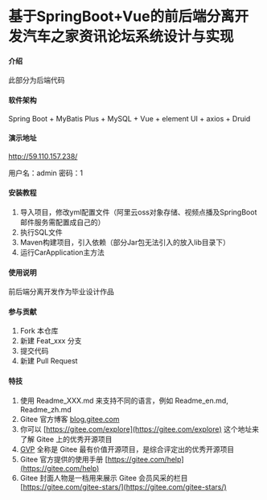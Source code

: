 # 基于SpringBoot+Vue的前后端分离开发汽车之家资讯论坛系统设计与实现

#### 介绍
此部分为后端代码

#### 软件架构
Spring Boot + MyBatis Plus + MySQL + Vue + element UI + axios + Druid

#### 演示地址
http://59.110.157.238/

用户名：admin 密码：1


#### 安装教程

1.  导入项目，修改yml配置文件（阿里云oss对象存储、视频点播及SpringBoot邮件服务需配置成自己的）
2.  执行SQL文件
3.  Maven构建项目，引入依赖（部分Jar包无法引入的放入lib目录下）
4.  运行CarApplication主方法

#### 使用说明

前后端分离开发作为毕业设计作品

#### 参与贡献

1.  Fork 本仓库
2.  新建 Feat_xxx 分支
3.  提交代码
4.  新建 Pull Request


#### 特技

1.  使用 Readme\_XXX.md 来支持不同的语言，例如 Readme\_en.md, Readme\_zh.md
2.  Gitee 官方博客 [blog.gitee.com](https://blog.gitee.com)
3.  你可以 [https://gitee.com/explore](https://gitee.com/explore) 这个地址来了解 Gitee 上的优秀开源项目
4.  [GVP](https://gitee.com/gvp) 全称是 Gitee 最有价值开源项目，是综合评定出的优秀开源项目
5.  Gitee 官方提供的使用手册 [https://gitee.com/help](https://gitee.com/help)
6.  Gitee 封面人物是一档用来展示 Gitee 会员风采的栏目 [https://gitee.com/gitee-stars/](https://gitee.com/gitee-stars/)
